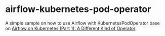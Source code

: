 # airflow-kubernetes-pod-operator
A simple sample on how to use Airflow with KubernetesPodOperator base on [Airflow on Kubernetes (Part 1): A Different Kind of Operator](https://kubernetes.io/blog/2018/06/28/airflow-on-kubernetes-part-1-a-different-kind-of-operator/)


